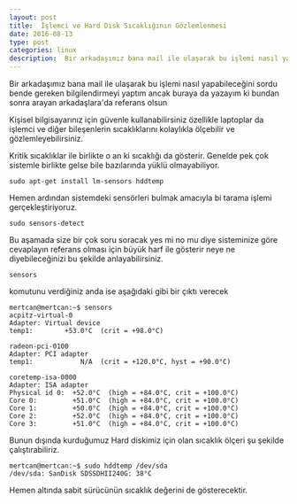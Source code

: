 ```yaml
---
layout: post
title:  İşlemci ve Hard Disk Sıcaklığının Gözlemlenmesi
date: 2016-08-13
type: post
categories: linux
description:  Bir arkadaşımız bana mail ile ulaşarak bu işlemi nasıl yapabileceğini sordu bende gereken bilgilendirmeyi yaptım ancak buraya da yazayım
---
```


Bir arkadaşımız bana mail ile ulaşarak bu işlemi nasıl yapabileceğini sordu bende gereken bilgilendirmeyi yaptım ancak buraya da yazayım ki bundan sonra arayan arkadaşlara'da referans olsun

Kişisel bilgisayarınız için güvenle kullanabilirsiniz özellikle laptoplar da işlemci ve diğer bileşenlerin sıcaklıklarını kolaylıkla ölçebilir ve gözlemleyebilirsiniz.

Kritik sıcaklıklar ile birlikte o an ki sıcaklığı da gösterir. Genelde pek çok sistemle birlikte gelse bile bazılarında yüklü olmayabiliyor.

```console
sudo apt-get install lm-sensors hddtemp
```

Hemen ardından sistemdeki sensörleri bulmak amacıyla bi tarama işlemi gerçekleştiriyoruz.

```console
sudo sensors-detect
```

Bu aşamada size bir çok soru soracak yes mi no mu diye sisteminize göre cevaplayın referans olması için büyük harf ile gösterir neye ne diyebileceğinizi bu şekilde anlayabilirsiniz.

```console
sensors
```

komutunu verdiğiniz anda ise aşağıdaki gibi bir çıktı verecek

```console
mertcan@mertcan:~$ sensors
acpitz-virtual-0
Adapter: Virtual device
temp1:        +53.0°C  (crit = +98.0°C)

radeon-pci-0100
Adapter: PCI adapter
temp1:            N/A  (crit = +120.0°C, hyst = +90.0°C)

coretemp-isa-0000
Adapter: ISA adapter
Physical id 0:  +52.0°C  (high = +84.0°C, crit = +100.0°C)
Core 0:         +51.0°C  (high = +84.0°C, crit = +100.0°C)
Core 1:         +50.0°C  (high = +84.0°C, crit = +100.0°C)
Core 2:         +52.0°C  (high = +84.0°C, crit = +100.0°C)
Core 3:         +51.0°C  (high = +84.0°C, crit = +100.0°C)
```

Bunun dışında kurduğumuz Hard diskimiz için olan sıcaklık ölçeri şu şekilde çalıştırabiliriz.

```console
mertcan@mertcan:~$ sudo hddtemp /dev/sda
/dev/sda: SanDisk SDSSDHII240G: 38°C
```

Hemen altında sabit sürücünün sıcaklık değerini de gösterecektir.
